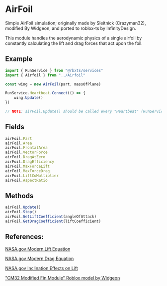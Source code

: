 # AirFoil

Simple AirFoil simulation; originally made by Sleitnick (Crazyman32), modified By Widgeon, and ported to roblox-ts by InfinityDesign.

This module handles the aerodynamic physics of a single airfoil by constantly calculating the lift and drag forces that act upon the foil.

## Example

```typescript
import { RunService } from "@rbxts/services"
import { Airfoil } from "../Airfoil"

const wing = new AirFoil(part, massOfPlane)

RunService.Heartbeat.Connect(() => {
    wing.Update()
})

// NOTE: airFoil.Update() should be called every "Heartbeat" (RunService.Heartbeat)
```

## Fields
```typescript
airFoil.Part
airFoil.Area
airFoil.FrontalArea
airFoil.VectorForce
airFoil.DragAtZero
airFoil.DragEfficiency
airFoil.MaxForceLift
airFoil.MaxForceDrag
airFoil.LiftCoMultiplier
airFoil.AspectRatio
```

## Methods
```typescript
airFoil.Update()
airFoil.Stop()
airFoil.GetLiftCoefficient(angleOfAttack)
airFoil.GetDragCoefficient(liftCoefficient)
```

## References:
[NASA.gov Modern Lift Equation](https://www.grc.nasa.gov/www/Wright/airplane/lifteq.html)

[NASA.gov Modern Drag Equation](https://www.grc.nasa.gov/www/Wright/airplane/drageq.html)

[NASA.gov Inclination Effects on Lift](https://www.grc.nasa.gov/www/Wright/airplane/incline.html)

["CM32 Modified Fin Module" Roblox model by Widgeon](https://www.roblox.com/library/892419359/CM32-Modified-Fin-Module)